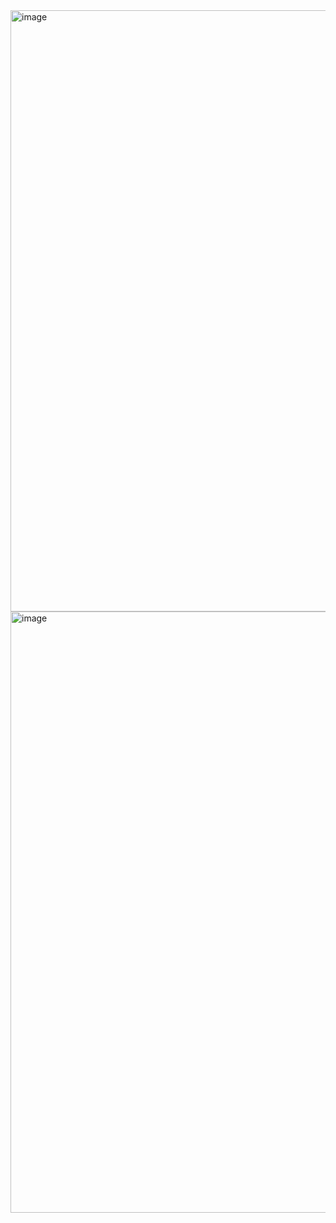 <img width="962" alt="image" src="https://github.com/tamoghna-dey/Add_Friend_feaure_DOM1/assets/91402167/7c92cdc0-6f6e-41f6-900c-82b1def1bf26">

<img width="962" alt="image" src="https://github.com/tamoghna-dey/Add_Friend_feaure_DOM1/assets/91402167/e99ca6ff-e811-458f-9aad-3327c083f692">
